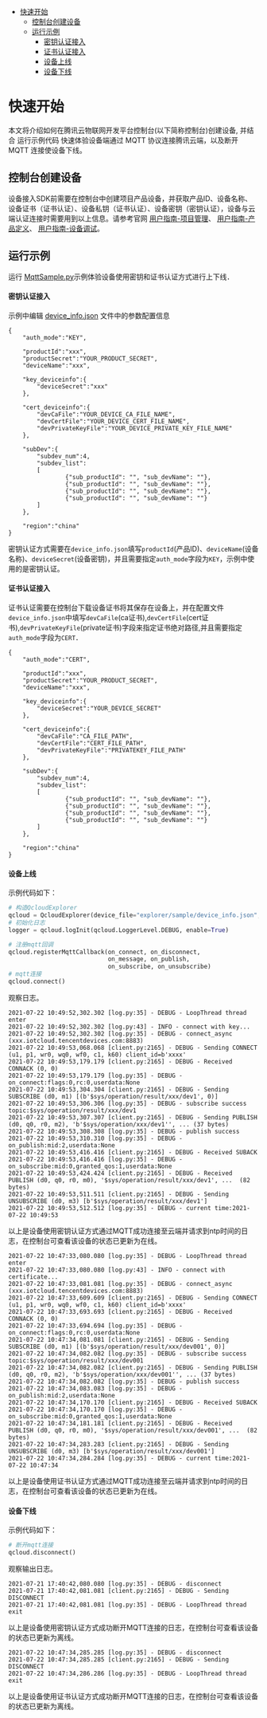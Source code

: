 * [快速开始](#快速开始)
  *  [控制台创建设备](#控制台创建设备)
  *  [运行示例](#运行示例)
     *  [密钥认证接入](#密钥认证接入)
     *  [证书认证接入](#证书认证接入)
     *  [设备上线](#设备上线)
     *  [设备下线](#设备下线)

# 快速开始
本文将介绍如何在腾讯云物联网开发平台控制台(以下简称控制台)创建设备, 并结合 运行示例代码 快速体验设备端通过 MQTT 协议连接腾讯云端，以及断开 MQTT 连接使设备下线。

## 控制台创建设备

设备接入SDK前需要在控制台中创建项目产品设备，并获取产品ID、设备名称、设备证书（证书认证）、设备私钥（证书认证）、设备密钥（密钥认证），设备与云端认证连接时需要用到以上信息。请参考官网 [用户指南-项目管理](https://cloud.tencent.com/document/product/1081/40290)、 [用户指南-产品定义](https://cloud.tencent.com/document/product/1081/34739)、 [用户指南-设备调试](https://cloud.tencent.com/document/product/1081/34741)。

## 运行示例

运行 [MqttSample.py](../../explorer/sample/mqtt/example_mqtt.py)示例体验设备使用密钥和证书认证方式进行上下线．

#### 密钥认证接入
示例中编辑 [device_info.json](../../explorer/sample/device_info.json) 文件中的参数配置信息
```
{
    "auth_mode":"KEY",

    "productId":"xxx",
    "productSecret":"YOUR_PRODUCT_SECRET",
    "deviceName":"xxx",

    "key_deviceinfo":{    
        "deviceSecret":"xxx"
    },

    "cert_deviceinfo":{
        "devCaFile":"YOUR_DEVICE_CA_FILE_NAME",
        "devCertFile":"YOUR_DEVICE_CERT_FILE_NAME",
        "devPrivateKeyFile":"YOUR_DEVICE_PRIVATE_KEY_FILE_NAME"
    },

    "subDev":{
        "subdev_num":4,
        "subdev_list":
        [
                {"sub_productId": "", "sub_devName": ""},
                {"sub_productId": "", "sub_devName": ""},
                {"sub_productId": "", "sub_devName": ""},
                {"sub_productId": "", "sub_devName": ""}
        ]     
    },
	
    "region":"china"
}
```
密钥认证方式需要在`device_info.json`填写`productId`(产品ID)、`deviceName`(设备名称)、`deviceSecret`(设备密钥)，并且需要指定`auth_mode`字段为`KEY`，示例中使用的是密钥认证。

#### 证书认证接入

证书认证需要在控制台下载设备证书将其保存在设备上，并在配置文件`device_info.json`中填写`devCaFile`(ca证书),`devCertFile`(cert证书),`devPrivateKeyFile`(private证书)字段来指定证书绝对路径,并且需要指定`auth_mode`字段为`CERT`．
```
{
    "auth_mode":"CERT",

    "productId":"xxx",
    "productSecret":"YOUR_PRODUCT_SECRET",
    "deviceName":"xxx",

    "key_deviceinfo":{    
        "deviceSecret":"YOUR_DEVICE_SECRET"
    },

    "cert_deviceinfo":{
        "devCaFile":"CA_FILE_PATH",
        "devCertFile":"CERT_FILE_PATH",
        "devPrivateKeyFile":"PRIVATEKEY_FILE_PATH"
    },

    "subDev":{
        "subdev_num":4,
        "subdev_list":
        [
                {"sub_productId": "", "sub_devName": ""},
                {"sub_productId": "", "sub_devName": ""},
                {"sub_productId": "", "sub_devName": ""},
                {"sub_productId": "", "sub_devName": ""}
        ]     
    },
	
    "region":"china"
}
```

#### 设备上线

示例代码如下：
```python
# 构造QcloudExplorer
qcloud = QcloudExplorer(device_file="explorer/sample/device_info.json", tls=True)
# 初始化日志
logger = qcloud.logInit(qcloud.LoggerLevel.DEBUG, enable=True)

# 注册mqtt回调
qcloud.registerMqttCallback(on_connect, on_disconnect,
                            on_message, on_publish,
                            on_subscribe, on_unsubscribe)
# mqtt连接
qcloud.connect()
```

观察日志。
```
2021-07-22 10:49:52,302.302 [log.py:35] - DEBUG - LoopThread thread enter
2021-07-22 10:49:52,302.302 [log.py:43] - INFO - connect with key...
2021-07-22 10:49:52,302.302 [log.py:35] - DEBUG - connect_async (xxx.iotcloud.tencentdevices.com:8883)
2021-07-22 10:49:53,068.068 [client.py:2165] - DEBUG - Sending CONNECT (u1, p1, wr0, wq0, wf0, c1, k60) client_id=b'xxxx'
2021-07-22 10:49:53,179.179 [client.py:2165] - DEBUG - Received CONNACK (0, 0)
2021-07-22 10:49:53,179.179 [log.py:35] - DEBUG - on_connect:flags:0,rc:0,userdata:None
2021-07-22 10:49:53,304.304 [client.py:2165] - DEBUG - Sending SUBSCRIBE (d0, m1) [(b'$sys/operation/result/xxx/dev1', 0)]
2021-07-22 10:49:53,306.306 [log.py:35] - DEBUG - subscribe success topic:$sys/operation/result/xxx/dev1
2021-07-22 10:49:53,307.307 [client.py:2165] - DEBUG - Sending PUBLISH (d0, q0, r0, m2), 'b'$sys/operation/xxx/dev1'', ... (37 bytes)
2021-07-22 10:49:53,308.308 [log.py:35] - DEBUG - publish success
2021-07-22 10:49:53,310.310 [log.py:35] - DEBUG - on_publish:mid:2,userdata:None
2021-07-22 10:49:53,416.416 [client.py:2165] - DEBUG - Received SUBACK
2021-07-22 10:49:53,416.416 [log.py:35] - DEBUG - on_subscribe:mid:0,granted_qos:1,userdata:None
2021-07-22 10:49:53,424.424 [client.py:2165] - DEBUG - Received PUBLISH (d0, q0, r0, m0), '$sys/operation/result/xxx/dev1', ...  (82 bytes)
2021-07-22 10:49:53,511.511 [client.py:2165] - DEBUG - Sending UNSUBSCRIBE (d0, m3) [b'$sys/operation/result/xxx/dev1']
2021-07-22 10:49:53,512.512 [log.py:35] - DEBUG - current time:2021-07-22 10:49:53
```
以上是设备使用密钥认证方式通过MQTT成功连接至云端并请求到ntp时间的日志，在控制台可查看该设备的状态已更新为在线。

```
2021-07-22 10:47:33,080.080 [log.py:35] - DEBUG - LoopThread thread enter
2021-07-22 10:47:33,080.080 [log.py:43] - INFO - connect with certificate...
2021-07-22 10:47:33,081.081 [log.py:35] - DEBUG - connect_async (xxx.iotcloud.tencentdevices.com:8883)
2021-07-22 10:47:33,609.609 [client.py:2165] - DEBUG - Sending CONNECT (u1, p1, wr0, wq0, wf0, c1, k60) client_id=b'xxxx'
2021-07-22 10:47:33,693.693 [client.py:2165] - DEBUG - Received CONNACK (0, 0)
2021-07-22 10:47:33,694.694 [log.py:35] - DEBUG - on_connect:flags:0,rc:0,userdata:None
2021-07-22 10:47:34,081.081 [client.py:2165] - DEBUG - Sending SUBSCRIBE (d0, m1) [(b'$sys/operation/result/xxx/dev001', 0)]
2021-07-22 10:47:34,082.082 [log.py:35] - DEBUG - subscribe success topic:$sys/operation/result/xxx/dev001
2021-07-22 10:47:34,082.082 [client.py:2165] - DEBUG - Sending PUBLISH (d0, q0, r0, m2), 'b'$sys/operation/xxx/dev001'', ... (37 bytes)
2021-07-22 10:47:34,082.082 [log.py:35] - DEBUG - publish success
2021-07-22 10:47:34,083.083 [log.py:35] - DEBUG - on_publish:mid:2,userdata:None
2021-07-22 10:47:34,170.170 [client.py:2165] - DEBUG - Received SUBACK
2021-07-22 10:47:34,170.170 [log.py:35] - DEBUG - on_subscribe:mid:0,granted_qos:1,userdata:None
2021-07-22 10:47:34,181.181 [client.py:2165] - DEBUG - Received PUBLISH (d0, q0, r0, m0), '$sys/operation/result/xxx/dev001', ...  (82 bytes)
2021-07-22 10:47:34,283.283 [client.py:2165] - DEBUG - Sending UNSUBSCRIBE (d0, m3) [b'$sys/operation/result/xxx/dev001']
2021-07-22 10:47:34,284.284 [log.py:35] - DEBUG - current time:2021-07-22 10:47:34
```
以上是设备使用证书认证方式通过MQTT成功连接至云端并请求到ntp时间的日志，在控制台可查看该设备的状态已更新为在线。

#### 设备下线

示例代码如下：
```python
# 断开mqtt连接
qcloud.disconnect()
```

观察输出日志。
```
2021-07-21 17:40:42,080.080 [log.py:35] - DEBUG - disconnect
2021-07-21 17:40:42,081.081 [client.py:2165] - DEBUG - Sending DISCONNECT
2021-07-21 17:40:42,081.081 [log.py:35] - DEBUG - LoopThread thread exit
```
以上是设备使用密钥认证方式成功断开MQTT连接的日志，在控制台可查看该设备的状态已更新为离线。

```
2021-07-22 10:47:34,285.285 [log.py:35] - DEBUG - disconnect
2021-07-22 10:47:34,285.285 [client.py:2165] - DEBUG - Sending DISCONNECT
2021-07-22 10:47:34,286.286 [log.py:35] - DEBUG - LoopThread thread exit
```
以上是设备使用证书认证方式成功断开MQTT连接的日志，在控制台可查看该设备的状态已更新为离线。